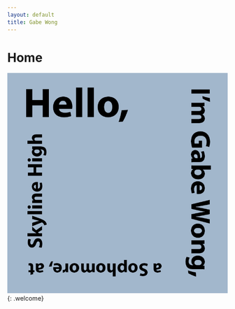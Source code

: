```yaml
---
layout: default
title: Gabe Wong
---
```


# Home

![welcome image](assets/images/Welcome.jpg){: .welcome}
